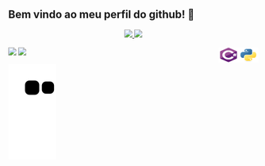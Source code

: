 ## Bem vindo ao meu perfil do github! 👾

<div align="center">
  <a href="https://github.com/4llanP">
  <img aling="right" height="150em" src="https://github-readme-stats.vercel.app/api?username=4llanP&show_icons=true&theme=dark&include_all_commits=true&count_private=true"/>
  <img aling="left" height="150em" src="https://github-readme-stats.vercel.app/api/top-langs/?username=4llanP&layout=compact&langs_count=7&theme=dark"/>
</div> 
  
<div style="display: inline_block"><br>
  <a href="https://instagram.com/o__all4n?utm_medium=copy_link" target="_blank"><img src="https://img.shields.io/badge/-Instagram-%23E4405F?style=for-the-badge&logo=instagram&logoColor=white" target="_blank"></a>
  <a href="https://www.linkedin.com/in/allanpuga/" target="_blank"><img src="https://img.shields.io/badge/-LinkedIn-%230077B5?style=for-the-badge&logo=linkedin&logoColor=white" target="_blank"></a> 
    <img align="right" alt="Python" height="30" width="40" src="https://raw.githubusercontent.com/devicons/devicon/master/icons/python/python-original.svg">
  <img align="right" alt="Csharp" height="30" width="40" src="https://raw.githubusercontent.com/devicons/devicon/master/icons/csharp/csharp-original.svg">
</div>

![Snake animation](https://github.com/rafaballerini/rafaballerini/blob/output/github-contribution-grid-snake.svg)
